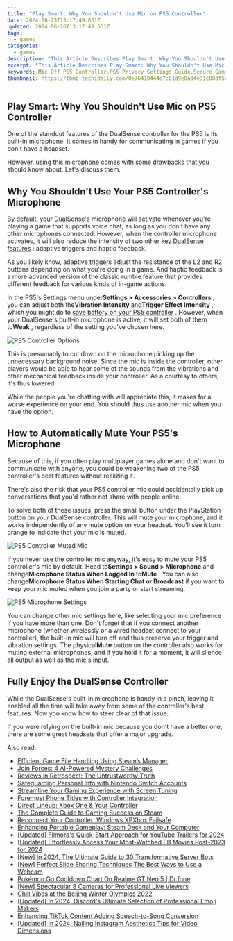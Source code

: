 ```yaml
---
title: "Play Smart: Why You Shouldn't Use Mic on PS5 Controller"
date: 2024-06-25T13:17:49.631Z
updated: 2024-06-26T13:17:49.631Z
tags:
  - games
categories:
  - games
description: "This Article Describes Play Smart: Why You Shouldn't Use Mic on PS5 Controller"
excerpt: "This Article Describes Play Smart: Why You Shouldn't Use Mic on PS5 Controller"
keywords: Mic Off PS5 Controller,PS5 Privacy Settings Guide,Secure Gaming Experience PS5,Disable Controller Mic on PS5,How to Keep Your Gaming Private on PS5,Noise Cancellation in Video Games (PS5),Unwanted Audio Sharing on Gaming Consoles
thumbnail: https://thmb.techidaily.com/0e76410444c7c01d9e8ad4e31c08df5ce8b625bff84337aa8bb982a08609d9e6.jpg
---
```


## Play Smart: Why You Shouldn't Use Mic on PS5 Controller

 One of the standout features of the DualSense controller for the PS5 is its built-in microphone. It comes in handy for communicating in games if you don't have a headset.

 However, using this microphone comes with some drawbacks that you should know about. Let's discuss them.

## Why You Shouldn't Use Your PS5 Controller's Microphone

 By default, your DualSense's microphone will activate whenever you're playing a game that supports voice chat, as long as you don't have any other microphones connected. However, when the controller microphone activates, it will also reduce the intensity of two other [key DualSense features](https://www.makeuseof.com/ps5-dualsense-controller-hidden-features/) : adaptive triggers and haptic feedback.

 As you likely know, adaptive triggers adjust the resistance of the L2 and R2 buttons depending on what you're doing in a game. And haptic feedback is a more advanced version of the classic rumble feature that provides different feedback for various kinds of in-game actions.

 In the PS5's Settings menu under**Settings > Accessories > Controllers** , you can adjust both the**Vibration Intensity** and**Trigger Effect Intensity** , which you might do to [save battery on your PS5 controller](http://www.makeuseof.com/save-battery-life-ps5-dualsense-controller/) . However, when your DualSense's built-in microphone is active, it will set both of them to**Weak** , regardless of the setting you've chosen here.

![PS5 Controller Options](https://static1.makeuseofimages.com/wordpress/wp-content/uploads/2021/02/PS5-Controller-Options.jpg)

 This is presumably to cut down on the microphone picking up the unnecessary background noise. Since the mic is inside the controller, other players would be able to hear some of the sounds from the vibrations and other mechanical feedback inside your controller. As a courtesy to others, it's thus lowered.

 While the people you're chatting with will appreciate this, it makes for a worse experience on your end. You should thus use another mic when you have the option.

## How to Automatically Mute Your PS5's Microphone

 Because of this, if you often play multiplayer games alone and don't want to communicate with anyone, you could be weakening two of the PS5 controller's best features without realizing it.

 There's also the risk that your PS5 controller mic could accidentally pick up conversations that you'd rather not share with people online.

 To solve both of these issues, press the small button under the PlayStation button on your DualSense controller. This will mute your microphone, and it works independently of any mute option on your headset. You'll see it turn orange to indicate that your mic is muted.

![PS5 Controller Muted Mic](https://static1.makeuseofimages.com/wordpress/wp-content/uploads/2021/02/PS5-Controller-Muted-Mic.jpg)

 If you never use the controller mic anyway, it's easy to mute your PS5 controller's mic by default. Head to**Settings > Sound > Microphone** and change**Microphone Status When Logged In** to**Mute** . You can also change**Microphone Status When Starting Chat or Broadcast** if you want to keep your mic muted when you join a party or start streaming.

![PS5 Microphone Settings](https://static1.makeuseofimages.com/wordpress/wp-content/uploads/2021/02/PS5-Microphone-Settings.jpg)

 You can change other mic settings here, like selecting your mic preference if you have more than one. Don't forget that if you connect another microphone (whether wirelessly or a wired headset connect to your controller), the built-in mic will turn off and thus preserve your trigger and vibration settings. The physical**Mute** button on the controller also works for muting external microphones, and if you hold it for a moment, it will silence all output as well as the mic's input.

## Fully Enjoy the DualSense Controller

 While the DualSense's built-in microphone is handy in a pinch, leaving it enabled all the time will take away from some of the controller's best features. Now you know how to steer clear of that issue.

 If you were relying on the built-in mic because you don't have a better one, there are some great headsets that offer a major upgrade.


<ins class="adsbygoogle"
     style="display:block"
     data-ad-format="autorelaxed"
     data-ad-client="ca-pub-7571918770474297"
     data-ad-slot="1223367746"></ins>



<ins class="adsbygoogle"
     style="display:block"
     data-ad-client="ca-pub-7571918770474297"
     data-ad-slot="8358498916"
     data-ad-format="auto"
     data-full-width-responsive="true"></ins>

<span class="atpl-alsoreadstyle">Also read:</span>
<div><ul>
<li><a href="https://games-able.techidaily.com/efficient-game-file-handling-using-steams-manager/"><u>Efficient Game File Handling Using Steam’s Manager</u></a></li>
<li><a href="https://games-able.techidaily.com/join-forces-4-ai-powered-mystery-challenges/"><u>Join Forces: 4 AI-Powered Mystery Challenges</u></a></li>
<li><a href="https://games-able.techidaily.com/reviews-in-retrospect-the-untrustworthy-truth/"><u>Reviews in Retrospect: The Untrustworthy Truth</u></a></li>
<li><a href="https://games-able.techidaily.com/safeguarding-personal-info-with-nintendo-switch-accounts/"><u>Safeguarding Personal Info with Nintendo Switch Accounts</u></a></li>
<li><a href="https://games-able.techidaily.com/streamline-your-gaming-experience-with-screen-tuning/"><u>Streamline Your Gaming Experience with Screen Tuning</u></a></li>
<li><a href="https://games-able.techidaily.com/foremost-phone-titles-with-controller-integration/"><u>Foremost Phone Titles with Controller Integration</u></a></li>
<li><a href="https://games-able.techidaily.com/direct-lineup-xbox-one-and-your-controller/"><u>Direct Lineup: Xbox One & Your Controller</u></a></li>
<li><a href="https://games-able.techidaily.com/the-complete-guide-to-gaming-success-on-steam/"><u>The Complete Guide to Gaming Success on Steam</u></a></li>
<li><a href="https://games-able.techidaily.com/reconnect-your-controller-windows-xpxbox-failsafe/"><u>Reconnect Your Controller: Windows XPXbox Failsafe</u></a></li>
<li><a href="https://games-able.techidaily.com/enhancing-portable-gameplay-steam-deck-and-your-computer/"><u>Enhancing Portable Gameplay: Steam Deck and Your Computer</u></a></li>
<li><a href="https://eaxpv-info.techidaily.com/updated-filmoras-quick-start-approach-for-youtube-trailers-for-2024/"><u>[Updated] Filmora's Quick-Start Approach for YouTube Trailers for 2024</u></a></li>
<li><a href="https://facebook-video-recording.techidaily.com/updated-effortlessly-access-your-most-watched-fb-movies-post-2023-for-2024/"><u>[Updated] Effortlessly Access Your Most-Watched FB Movies Post-2023 for 2024</u></a></li>
<li><a href="https://discord-videos.techidaily.com/new-in-2024-the-ultimate-guide-to-30-transformative-server-bots/"><u>[New] In 2024, The Ultimate Guide to 30 Transformative Server Bots</u></a></li>
<li><a href="https://desktop-recording.techidaily.com/new-perfect-slide-sharing-techniques-the-best-ways-to-use-a-webcam/"><u>[New] Perfect Slide Sharing Techniques  The Best Ways to Use a Webcam</u></a></li>
<li><a href="https://pokemon-go-android.techidaily.com/pokemon-go-cooldown-chart-on-realme-gt-neo-5-drfone-by-drfone-virtual-android/"><u>Pokémon Go Cooldown Chart On Realme GT Neo 5 | Dr.fone</u></a></li>
<li><a href="https://extra-guidance.techidaily.com/new-spectacular-8-cameras-for-professional-live-viewers/"><u>[New] Spectacular 8 Cameras for Professional Live Viewers</u></a></li>
<li><a href="https://extra-resources.techidaily.com/chill-vibes-at-the-beijing-winter-olympics-2022/"><u>Chill Vibes at the Beijing Winter Olympics 2022</u></a></li>
<li><a href="https://discord-videos.techidaily.com/updated-in-2024-discords-ultimate-selection-of-professional-emoji-makers/"><u>[Updated] In 2024, Discord's Ultimate Selection of Professional Emoji Makers</u></a></li>
<li><a href="https://tiktok-clips.techidaily.com/enhancing-tiktok-content-adding-speech-to-song-conversion/"><u>Enhancing TikTok Content  Adding Speech-to-Song Conversion</u></a></li>
<li><a href="https://instagram-video-recordings.techidaily.com/updated-in-2024-nailing-instagram-aesthetics-tips-for-video-dimensions/"><u>[Updated] In 2024, Nailing Instagram Aesthetics  Tips for Video Dimensions</u></a></li>
</ul></div>
